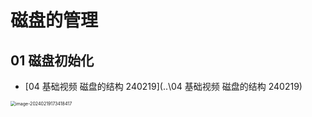 # 磁盘的管理



## 01 磁盘初始化

*  [04 基础视频 磁盘的结构 240219](..\04 基础视频 磁盘的结构 240219) 

<img src="https://cvp.oss-cn-shanghai.aliyuncs.com/picgo/202402191734814.png" alt="image-20240219173418417" style="zoom:50%;" />
